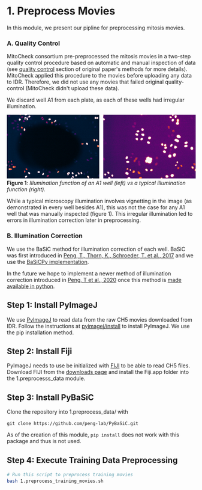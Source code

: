 # 1. Preprocess Movies

In this module, we present our pipline for preprocessing mitosis movies.

### A. Quality Control

MitoCheck consortium pre-preprocessed the mitosis movies in a two-step quality control procedure based on automatic and manual inspection of data (see [quality control](https://static-content.springer.com/esm/art%3A10.1038%2Fnature08869/MediaObjects/41586_2010_BFnature08869_MOESM58_ESM.pdf) section of original paper's methods for more details).
MitoCheck applied this procedure to the movies before uploading any data to IDR.
Therefore, we did not use any movies that failed original quality-control (MitoCheck didn't upload these data).

We discard well A1 from each plate, as each of these wells had irregular illumination. 

![Illumination Functions](images/illumination_functions.png "Illumination Functions")
**Figure 1**: *Illumination function of an A1 well (left) vs a typical illumination function (right).*

While a typical microscopy illumination involves vignetting in the image (as demonstrated in every well besides A1), this was not the case for any A1 well that was manually inspected (figure 1).
This irregular illumination led to errors in illumination correction later in preprocessing.

### B. Illumination Correction 

We use the BaSiC method for illumination correction of each well.
BaSiC was first introduced in [Peng, T., Thorn, K., Schroeder, T. et al., 2017](https://doi.org/10.1038/ncomms14836) and we use the [BaSiCPy implementation](https://github.com/peng-lab/BaSiCPy).

In the future we hope to implement a newer method of illumination correction introduced in [Peng, T et al., 2020](https://doi.org/10.1007/978-3-030-59722-1_17) once this method is [made available in python](https://github.com/peng-lab/BaSiCPy/issues/65).

## Step 1: Install PyImageJ

We use [PyImageJ](https://github.com/imagej/pyimagej) to read data from the raw CH5 movies downloaded from IDR. Follow the instructions at [pyimagej/install](https://github.com/imagej/pyimagej/blob/master/doc/Install.md) to install PyImageJ. We use the pip installation method.

## Step 2: Install Fiji
PyImageJ needs to use be initialized with [FIJI](https://imagej.net/software/fiji/) to be able to read CH5 files. Download FIJI from the [downloads page](https://imagej.net/software/fiji/downloads) and install the Fiji.app folder into the 1.preprocesss_data module.

## Step 3: Install PyBaSiC

Clone the repository into 1.preprocess_data/ with 

```console
git clone https://github.com/peng-lab/PyBaSiC.git
```

As of the creation of this module, `pip install` does not work with this package and thus is not used.

## Step 4: Execute Training Data Preprocessing

```bash
# Run this script to preprocess training movies
bash 1.preprocess_training_movies.sh
```